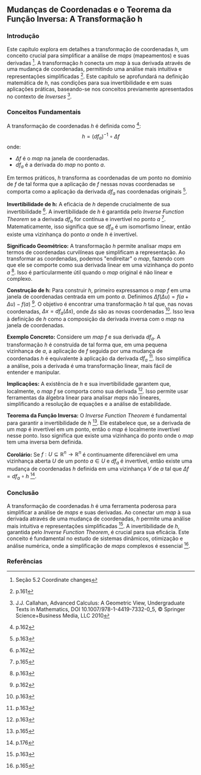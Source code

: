 ## Mudanças de Coordenadas e o Teorema da Função Inversa: A Transformação h

### Introdução
Este capítulo explora em detalhes a transformação de coordenadas *h*, um conceito crucial para simplificar a análise de *maps* (mapeamentos) e suas derivadas [^158]. A transformação *h* conecta um *map* à sua derivada através de uma mudança de coordenadas, permitindo uma análise mais intuitiva e representações simplificadas [^161]. Este capítulo se aprofundará na definição matemática de *h*, nas condições para sua invertibilidade e em suas aplicações práticas, baseando-se nos conceitos previamente apresentados no contexto de *Inverses* [^1].

### Conceitos Fundamentais
A transformação de coordenadas *h* é definida como [^162]:
$$h = (df_a)^{-1} \circ \Delta f$$
onde:
- $\Delta f$ é o *map* na janela de coordenadas.
- $df_a$ é a derivada do *map* no ponto *a*.

Em termos práticos, *h* transforma as coordenadas de um ponto no domínio de $f$ de tal forma que a aplicação de $f$ nessas novas coordenadas se comporta como a aplicação da derivada $df_a$ nas coordenadas originais [^163].

**Invertibilidade de h:** A eficácia de *h* depende crucialmente de sua invertibilidade [^162]. A invertibilidade de *h* é garantida pelo *Inverse Function Theorem* se a derivada $df_a$ for contínua e invertível no ponto *a* [^165]. Matematicamente, isso significa que se $df_a$ é um isomorfismo linear, então existe uma vizinhança do ponto *a* onde *h* é invertível.

**Significado Geométrico:** A transformação *h* permite analisar *maps* em termos de coordenadas curvilíneas que simplificam a representação. Ao transformar as coordenadas, podemos "endireitar" o *map*, fazendo com que ele se comporte como sua derivada linear em uma vizinhança do ponto *a* [^163]. Isso é particularmente útil quando o *map* original é não linear e complexo.

**Construção de h:** Para construir *h*, primeiro expressamos o *map* $f$ em uma janela de coordenadas centrada em um ponto *a*. Definimos $\Delta f( \Delta u) = f(a + \Delta u) - f(a)$ [^162]. O objetivo é encontrar uma transformação *h* tal que, nas novas coordenadas, $\Delta x = df_a( \Delta s)$, onde $\Delta s$ são as novas coordenadas [^163]. Isso leva à definição de *h* como a composição da derivada inversa com o *map* na janela de coordenadas.

**Exemplo Concreto:** Considere um *map* $f$ e sua derivada $df_a$. A transformação *h* é construída de tal forma que, em uma pequena vizinhança de *a*, a aplicação de $f$ seguida por uma mudança de coordenadas *h* é equivalente à aplicação da derivada $df_a$ [^163]. Isso simplifica a análise, pois a derivada é uma transformação linear, mais fácil de entender e manipular.

**Implicações:** A existência de *h* e sua invertibilidade garantem que, localmente, o *map* $f$ se comporta como sua derivada [^163]. Isso permite usar ferramentas da álgebra linear para analisar *maps* não lineares, simplificando a resolução de equações e a análise de estabilidade.

**Teorema da Função Inversa:** O *Inverse Function Theorem* é fundamental para garantir a invertibilidade de *h* [^165]. Ele estabelece que, se a derivada de um *map* é invertível em um ponto, então o *map* é localmente invertível nesse ponto. Isso significa que existe uma vizinhança do ponto onde o *map* tem uma inversa bem definida.

**Corolário:** Se $f: U \subseteq \mathbb{R}^n \to \mathbb{R}^n$ é continuamente diferenciável em uma vizinhança aberta $U$ de um ponto $a \in U$ e $df_a$ é invertível, então existe uma mudança de coordenadas $h$ definida em uma vizinhança $V$ de $a$ tal que $\Delta f = df_a \circ h$ [^176].

### Conclusão
A transformação de coordenadas *h* é uma ferramenta poderosa para simplificar a análise de *maps* e suas derivadas. Ao conectar um *map* à sua derivada através de uma mudança de coordenadas, *h* permite uma análise mais intuitiva e representações simplificadas [^163]. A invertibilidade de *h*, garantida pelo *Inverse Function Theorem*, é crucial para sua eficácia. Este conceito é fundamental no estudo de sistemas dinâmicos, otimização e análise numérica, onde a simplificação de *maps* complexos é essencial [^165].

### Referências
[^1]: J.J. Callahan, Advanced Calculus: A Geometric View, Undergraduate Texts in Mathematics, DOI 10.1007/978-1-4419-7332-0_5, © Springer Science+Business Media, LLC 2010
[^158]: Seção 5.2 Coordinate changes
[^161]: p.161
[^162]: p.162
[^163]: p.163
[^165]: p.165
[^176]: p.176
<!-- END -->